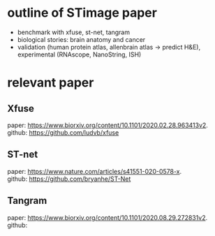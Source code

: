 # outline of STimage paper
- benchmark with xfuse, st-net, tangram
- biological stories: brain anatomy and cancer
- validation (human protein atlas, allenbrain atlas -> predict H&E), experimental (RNAscope, NanoString, ISH)

# relevant paper

## Xfuse
paper: https://www.biorxiv.org/content/10.1101/2020.02.28.963413v2.  
github: https://github.com/ludvb/xfuse

## ST-net
paper: https://www.nature.com/articles/s41551-020-0578-x.  
github: https://github.com/bryanhe/ST-Net

## Tangram
paper: https://www.biorxiv.org/content/10.1101/2020.08.29.272831v2.   
github:
